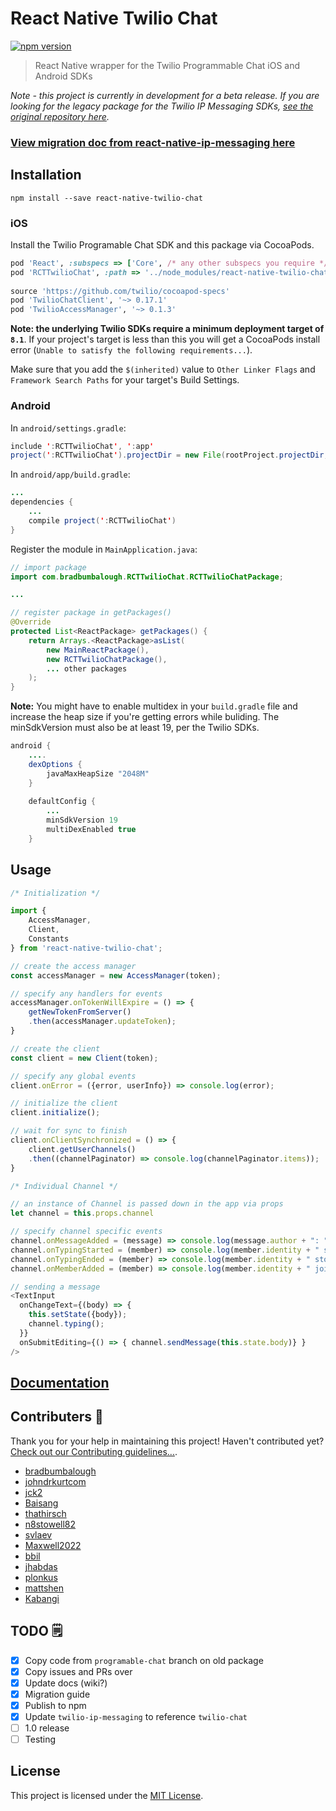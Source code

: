 # React Native Twilio Chat
[![npm version](https://badge.fury.io/js/react-native-twilio-chat.svg)](https://badge.fury.io/js/react-native-twilio-chat)

>React Native wrapper for the Twilio Programmable Chat iOS and Android SDKs

*Note - this project is currently in development for a beta release. If you are looking for the legacy package for the Twilio IP Messaging SDKs, [see the original repository here](https://github.com/ccm-innovation/react-native-twilio-ip-messaging).*

### [View migration doc from react-native-ip-messaging here](MIGRATION.md)

## Installation
```
npm install --save react-native-twilio-chat
```

### iOS
Install the Twilio Programable Chat SDK and this package via CocoaPods.

```ruby
pod 'React', :subspecs => ['Core', /* any other subspecs you require */], :path => '../node_modules/react-native'
pod 'RCTTwilioChat', :path => '../node_modules/react-native-twilio-chat/ios'
  
source 'https://github.com/twilio/cocoapod-specs'
pod 'TwilioChatClient', '~> 0.17.1'
pod 'TwilioAccessManager', '~> 0.1.3'
```
**Note: the underlying Twilio SDKs require a minimum deployment target of `8.1`**. If your project's target is less than this you will get a CocoaPods install error (`Unable to satisfy the following requirements...`).

Make sure that you add the `$(inherited)` value to `Other Linker Flags` and `Framework Search Paths` for your target's Build Settings.
            
### Android
In `android/settings.gradle`:

```java
include ':RCTTwilioChat', ':app'
project(':RCTTwilioChat').projectDir = new File(rootProject.projectDir, '../node_modules/react-native-twilio-chat/android')
```

In `android/app/build.gradle`:
```java
...
dependencies {
    ...
    compile project(':RCTTwilioChat')
}

```

Register the module in `MainApplication.java`:
```Java
// import package
import com.bradbumbalough.RCTTwilioChat.RCTTwilioChatPackage;

...

// register package in getPackages()
@Override
protected List<ReactPackage> getPackages() {
    return Arrays.<ReactPackage>asList(
        new MainReactPackage(),
        new RCTTwilioChatPackage(),
        ... other packages
    );
}
```

**Note:** You might have to enable multidex in your `build.gradle` file and increase the heap size if you're getting errors while buliding. The minSdkVersion must also be at least 19, per the Twilio SDKs. 

```java
android {
    ....
    dexOptions {
        javaMaxHeapSize "2048M"
    }
    
    defaultConfig {
        ...
        minSdkVersion 19
        multiDexEnabled true
    }
```

## Usage
```javascript
/* Initialization */

import {
    AccessManager,
    Client,
    Constants
} from 'react-native-twilio-chat';

// create the access manager
const accessManager = new AccessManager(token);

// specify any handlers for events
accessManager.onTokenWillExpire = () => {
    getNewTokenFromServer()
    .then(accessManager.updateToken);
}

// create the client
const client = new Client(token);

// specify any global events
client.onError = ({error, userInfo}) => console.log(error);

// initialize the client
client.initialize();

// wait for sync to finish
client.onClientSynchronized = () => {
    client.getUserChannels()
    .then((channelPaginator) => console.log(channelPaginator.items));
}

/* Individual Channel */

// an instance of Channel is passed down in the app via props
let channel = this.props.channel

// specify channel specific events
channel.onMessageAdded = (message) => console.log(message.author + ": " + message.body);
channel.onTypingStarted = (member) => console.log(member.identity + " started typing...");
channel.onTypingEnded = (member) => console.log(member.identity + " stopped typing...");
channel.onMemberAdded = (member) => console.log(member.identity + " joined " + channel.friendlyName);

// sending a message
<TextInput 
  onChangeText={(body) => {
    this.setState({body});
    channel.typing();
  }}
  onSubmitEditing={() => { channel.sendMessage(this.state.body)} }
/>
````

## [Documentation](docs)

## Contributers 🍻
Thank you for your help in maintaining this project! Haven't contributed yet? [Check out our Contributing guidelines...](CONTRIBUTING.md).
- [bradbumbalough](https://github.com/bradbumbalough)
- [johndrkurtcom](https://github.com/johndrkurtcom)
- [jck2](https://github.com/jck2)
- [Baisang](https://github.com/Baisang)
- [thathirsch](https://github.com/thathirsch)
- [n8stowell82](https://github.com/n8stowell82)
- [svlaev](https://github.com/svlaev)
- [Maxwell2022](https://github.com/Maxwell2022)
- [bbil](https://github.com/bbil)
- [jhabdas](https://github.com/jhabdas)
- [plonkus](https://github.com/plonkus)
- [mattshen](https://github.com/mattshen)
- [Kabangi](https://github.com/Kabangi)

## TODO 🗒
 * [x] Copy code from `programable-chat` branch on old package
 * [x] Copy issues and PRs over
 * [x] Update docs (wiki?)
 * [x] Migration guide
 * [x] Publish to npm
 * [x] Update `twilio-ip-messaging` to reference `twilio-chat`
 * [ ] 1.0 release
 * [ ] Testing

## License
This project is licensed under the [MIT License](LICENSE).

